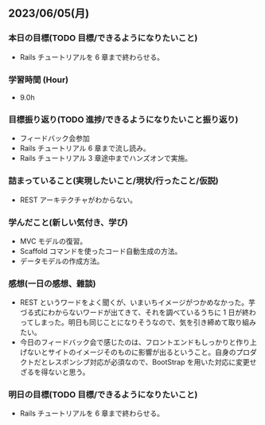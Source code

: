 ## 2023/06/05(月)

### 本日の目標(TODO 目標/できるようになりたいこと)

- Rails チュートリアルを 6 章まで終わらせる。

### 学習時間 (Hour)

- 9.0h

### 目標振り返り(TODO 進捗/できるようになりたいこと振り返り)

- フィードバック会参加
- Rails チュートリアル 6 章まで流し読み。
- Rails チュートリアル 3 章途中までハンズオンで実施。

### 詰まっていること(実現したいこと/現状/行ったこと/仮説)

- REST アーキテクチャがわからない。

### 学んだこと(新しい気付き、学び)

- MVC モデルの復習。
- Scaffold コマンドを使ったコード自動生成の方法。
- データモデルの作成方法。

### 感想(一日の感想、雜談)

- REST というワードをよく聞くが、いまいちイメージがつかめなかった。芋づる式にわからないワードが出てきて、それを調べているうちに 1 日が終わってしまった。明日も同じことになりそうなので、気を引き締めて取り組みたい。
- 今日のフィードバック会で感じたのは、フロントエンドもしっかりと作り上げないとサイトのイメージそのものに影響が出るということ。自身のプロダクトだとレスポンシブ対応が必須なので、BootStrap を用いた対応に変更せざるを得ないと思う。

### 明日の目標(TODO 目標/できるようになりたいこと)

- Rails チュートリアルを 6 章まで終わらせる。
